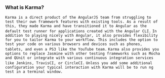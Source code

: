 ### What is Karma?
`Karma is a direct product of the AngularJS team from struggling to test their own framework features with existing tools. As a result of this, they made Karma and have transitioned it to Angular as the default test runner for applications created with the Angular CLI.`
`In addition to playing nicely with Angular, it also provides flexibility for you to tailor Karma to your workflow. This includes the option to test your code on various browsers and devices such as phones, tablets, and even a PS3 like the YouTube team.`
`Karma also provides you options to replace Jasmine with other testing frameworks such as Mocha and QUnit or integrate with various continuous integration services like Jenkins, TravisCI, or CircleCI.`
`Unless you add some additional configuration your typical interaction with Karma will be to run ng test in a terminal window.`
